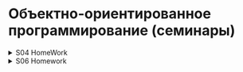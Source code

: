 # Объектно-ориентированное программирование (семинары)

<details>
<summary>S04 HomeWork</summary>

<p> <a href="https://github.com/zzergAtStage/GB_OOP_3925/tree/S04_refactoring_intoT" title="S04"> https://github.com/zzergAtStage/GB_OOP_3925/blob/S04_refactoring_intoT/src/main/java/oop/seminars/s04/studentapp/App.java </a>


(Задача со *) Переписать иерархию User->Student/Teacher/Emploee в иерархию обобщенных типов.
</p>
</details>

<details>
<summary>S06 Homework </summary>
<p> <a href="https://github.com/zzergAtStage/GB_OOP_3925/edit/S06_refactoring_SOLID" title="S06">
https://github.com/zzergAtStage/GB_OOP_3925/tree/S06_refactoring_SOLID/src/main/java/oop/seminars/s06/solid
Базовое задние:
1) Переписать код в соответствии с Single Responsibility Principle:  
2) Переписать код SpeedCalculation в соответствии с Open-Closed Principle:  
3) Переписать код в соответствии с Interface Segregation Principle:  

Задачи со *(подсказок нет!, это же сложные задания)
4) Переписать код в соответствии с Liskov Substitution Principle:
5) Переписать код в соответствии с Dependency Inversion Principle:

</p>
</details>
